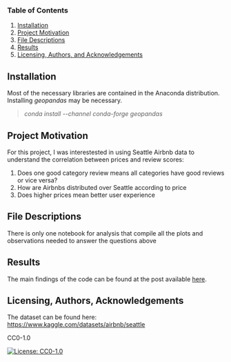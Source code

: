 ### Table of Contents

1. [Installation](#installation)
2. [Project Motivation](#motivation)
3. [File Descriptions](#files)
4. [Results](#results)
5. [Licensing, Authors, and Acknowledgements](#licensing)

## Installation <a name="installation"></a>

Most of the necessary libraries are contained in the Anaconda distribution.
Installing _geopandas_ may be necessary.

> _conda install --channel conda-forge geopandas_

## Project Motivation<a name="motivation"></a>

For this project, I was interestested in using Seattle Airbnb data to understand the correlation between prices and review scores:

1. Does one good category review means all categories have good reviews or vice versa?
2. How are Airbnbs distributed over Seattle according to price
3. Does higher prices mean better user experience

## File Descriptions <a name="files"></a>

There is only one notebook for analysis that compile all the plots and observations needed to answer the questions above

## Results<a name="results"></a>

The main findings of the code can be found at the post available [here](https://medium.com/@josh_2774/how-do-you-become-a-developer-5ef1c1c68711).

## Licensing, Authors, Acknowledgements<a name="licensing"></a>
The dataset can be found here: https://www.kaggle.com/datasets/airbnb/seattle

CC0-1.0

[![License: CC0-1.0](https://licensebuttons.net/l/zero/1.0/80x15.png)](http://creativecommons.org/publicdomain/zero/1.0/)


